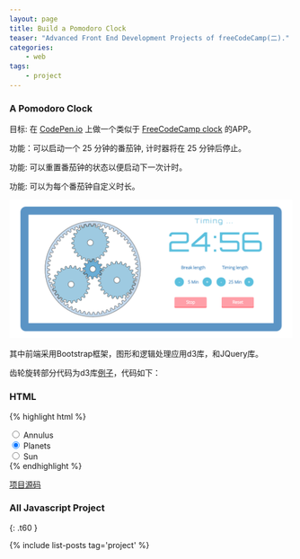 ```yaml
---
layout: page
title: Build a Pomodoro Clock
teaser: "Advanced Front End Development Projects of freeCodeCamp(二)."
categories:
    - web
tags:
    - project
---
```


### A Pomodoro Clock

目标: 在 [CodePen.io][1] 上做一个类似于 [FreeCodeCamp clock][2] 的APP。

功能：可以启动一个 25 分钟的番茄钟, 计时器将在 25 分钟后停止。

功能: 可以重置番茄钟的状态以便启动下一次计时。

功能: 可以为每个番茄钟自定义时长。

![clock](/images/clock.png)

其中前端采用Bootstrap框架，图形和逻辑处理应用d3库，和JQuery库。

齿轮旋转部分代码为d3库[例子][3]，代码如下：

### HTML
{% highlight html %}
<!DOCTYPE html>
<meta charset="utf-8">
<style>

body {
  font-family: "Helvetica Neue", Helvetica, Arial, sans-serif;
  width: 960px;
  height: 500px;
  position: relative;
}

form {
  position: absolute;
  top: 1em;
  left: 1em;
}

path {
  fill-rule: evenodd;
  stroke: #333;
  stroke-width: 2px;
}

.sun path {
  fill: #6baed6;
}

.planet path {
  fill: #9ecae1;
}

.annulus path {
  fill: #c6dbef;
}

</style>
<form>
  <input type="radio" name="reference" id="ref-annulus">
  <label for="ref-annulus">Annulus</label><br>
  <input type="radio" name="reference" id="ref-planet" checked>
  <label for="ref-planet">Planets</label><br>
  <input type="radio" name="reference" id="ref-sun">
  <label for="ref-sun">Sun</label>
</form>
<script src="https://d3js.org/d3.v4.min.js"></script>
<script>

var width = 960,
    height = 500,
    radius = 80,
    x = Math.sin(2 * Math.PI / 3),
    y = Math.cos(2 * Math.PI / 3);

var offset = 0,
    speed = 4,
    start = Date.now();

var svg = d3.select("body").append("svg")
    .attr("width", width)
    .attr("height", height)
  .append("g")
    .attr("transform", "translate(" + width / 2 + "," + height / 2 + ")scale(.55)")
  .append("g");

var frame = svg.append("g")
    .datum({radius: Infinity});

frame.append("g")
    .attr("class", "annulus")
    .datum({teeth: 80, radius: -radius * 5, annulus: true})
  .append("path")
    .attr("d", gear);

frame.append("g")
    .attr("class", "sun")
    .datum({teeth: 16, radius: radius})
  .append("path")
    .attr("d", gear);

frame.append("g")
    .attr("class", "planet")
    .attr("transform", "translate(0,-" + radius * 3 + ")")
    .datum({teeth: 32, radius: -radius * 2})
  .append("path")
    .attr("d", gear);

frame.append("g")
    .attr("class", "planet")
    .attr("transform", "translate(" + -radius * 3 * x + "," + -radius * 3 * y + ")")
    .datum({teeth: 32, radius: -radius * 2})
  .append("path")
    .attr("d", gear);

frame.append("g")
    .attr("class", "planet")
    .attr("transform", "translate(" + radius * 3 * x + "," + -radius * 3 * y + ")")
    .datum({teeth: 32, radius: -radius * 2})
  .append("path")
    .attr("d", gear);

d3.selectAll("input[name=reference]")
  .data([radius * 5, Infinity, -radius])
    .on("change", function(radius1) {
      var radius0 = frame.datum().radius, angle = (Date.now() - start) * speed;
      frame.datum({radius: radius1});
      svg.attr("transform", "rotate(" + (offset += angle / radius0 - angle / radius1) + ")");
    });

d3.selectAll("input[name=speed]")
    .on("change", function() { speed = +this.value; });

function gear(d) {
  var n = d.teeth,
      r2 = Math.abs(d.radius),
      r0 = r2 - 8,
      r1 = r2 + 8,
      r3 = d.annulus ? (r3 = r0, r0 = r1, r1 = r3, r2 + 20) : 20,
      da = Math.PI / n,
      a0 = -Math.PI / 2 + (d.annulus ? Math.PI / n : 0),
      i = -1,
      path = ["M", r0 * Math.cos(a0), ",", r0 * Math.sin(a0)];
  while (++i < n) path.push(
      "A", r0, ",", r0, " 0 0,1 ", r0 * Math.cos(a0 += da), ",", r0 * Math.sin(a0),
      "L", r2 * Math.cos(a0), ",", r2 * Math.sin(a0),
      "L", r1 * Math.cos(a0 += da / 3), ",", r1 * Math.sin(a0),
      "A", r1, ",", r1, " 0 0,1 ", r1 * Math.cos(a0 += da / 3), ",", r1 * Math.sin(a0),
      "L", r2 * Math.cos(a0 += da / 3), ",", r2 * Math.sin(a0),
      "L", r0 * Math.cos(a0), ",", r0 * Math.sin(a0));
  path.push("M0,", -r3, "A", r3, ",", r3, " 0 0,0 0,", r3, "A", r3, ",", r3, " 0 0,0 0,", -r3, "Z");
  return path.join("");
}

d3.timer(function() {
  var angle = (Date.now() - start) * speed,
      transform = function(d) { return "rotate(" + angle / d.radius + ")"; };
  frame.selectAll("path").attr("transform", transform);
  frame.attr("transform", transform); // frame of reference
});

</script>
{% endhighlight %}


[项目源码][4]


### All Javascript Project
{: .t60 }

{% include list-posts tag='project' %}

[1]: http://codepen.io/
[2]: http://codepen.io/FreeCodeCamp/full/VemPZX
[3]: https://bl.ocks.org/mbostock/1353700
[4]: https://github.com/Farewing/Pomodoro-Clock